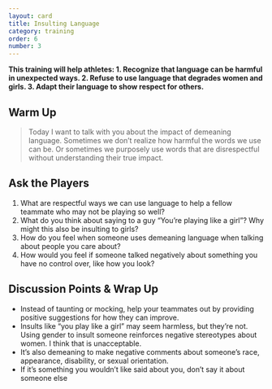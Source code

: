```yaml
---
layout: card
title: Insulting Language
category: training
order: 6
number: 3
---
```


<strong>
This training will help athletes:
1. Recognize that language can be harmful 
in unexpected ways.
2. Refuse to use language that degrades 
women and girls.
3. Adapt their language to show respect 
for others.
</strong>

Warm Up
-------
<blockquote>
Today I want to 
talk with you about the 
impact of demeaning 
language. Sometimes we 
don’t realize how 
harmful the words we use 
can be. Or sometimes we 
purposely use words that 
are disrespectful 
without understanding 
their true impact.
</blockquote>

Ask the Players
---------------
1. What are respectful ways we can use 
language to help a fellow teammate who 
may not be playing so well?
2. What do you think about saying to 
a guy “You’re playing like a girl”? Why 
might this also be insulting to girls?
3. How do you feel when someone uses 
demeaning language when talking about 
people you care about?
4. How would you feel if someone talked 
negatively about something you have no 
control over, like how you look?

Discussion Points & Wrap Up
---------------------------
- Instead of taunting or mocking, help 
your teammates out by providing positive 
suggestions for how they can improve.
- Insults like “you play like a girl” may 
seem harmless, but they’re not. Using 
gender to insult someone reinforces 
negative stereotypes about women. 
I think that is unacceptable.
- It’s also demeaning to make negative 
comments about someone’s race, 
appearance, disability, or sexual orientation.
- If it’s something you wouldn’t like said 
about you, don’t say it about someone else